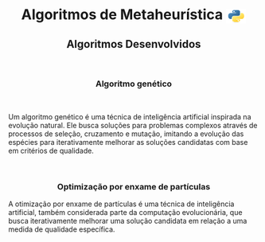 # <center> Algoritmos de Metaheurística <img align="center" alt="Python" height="30" width="40" src="https://raw.githubusercontent.com/devicons/devicon/master/icons/python/python-original.svg"></center>

## <center> Algoritmos Desenvolvidos
<br>

### <center>  Algoritmo genético
<br>

Um algoritmo genético é uma técnica de inteligência artificial inspirada na evolução natural. Ele busca soluções para problemas complexos através de processos de seleção, cruzamento e mutação, imitando a evolução das espécies para iterativamente melhorar as soluções candidatas com base em critérios de qualidade.

<br>

### <center>  Optimização por enxame de partículas

A otimização por enxame de partículas é uma técnica de inteligência artificial, também considerada parte da computação evolucionária, que busca iterativamente melhorar uma solução candidata em relação a uma medida de qualidade específica.
